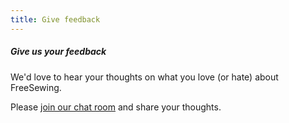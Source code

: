 ```yaml
---
title: Give feedback
---
```

<Note>

##### Give us your feedback

We'd love to hear your thoughts on what you love (or hate) about FreeSewing.

Please [join our chat room](https://chat.freesewing.org/) and share your thoughts.

</Note>

